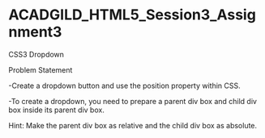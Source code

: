 # ACADGILD_HTML5_Session3_Assignment3
CSS3 Dropdown

Problem Statement

  -Create a dropdown button and use the position property within CSS.
  
  -To create a dropdown, you need to prepare a parent div box and child div box
   inside its parent div box.
   
Hint: Make the parent div box as relative and the child div box as absolute.

